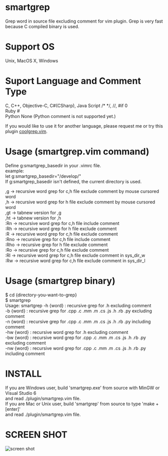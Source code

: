 smartgrep
=======
Grep word in source file excluding comment for vim plugin.
Grep is very fast because C compiled binary is used.

Support OS
=======
Unix, MacOS X, Windows

Suport Language and Comment Type
=======
C, C++, Objective-C, C#(CSharp), Java Script   /* */, //, #if 0  
Ruby 	#  
Python  None (Python comment is not supported yet.)  
  
If you would like to use it for another language, please request me or try this plugin [coolgrep.vim](https://github.com/tyru/coolgrep.vim).  
  
Usage (smartgrep.vim command)
=======
Define g:smartgrep_basedir in your .vimrc file.  
	example:  
		let g:smartgrep_basedir="/develop/"  
If g:smartgrep_basedir isn't defined, the current directory is used.  
  
,g   -> recursive word grep for c,h file exclude comment by mouse cursored word  
,h   -> recursive word grep for h file exclude comment by mouse cursored word  
,gt  -> tabnew version for ,g  
,ht  -> tabnew version for ,h  
:Rn  -> recursive word grep for c,h file include comment  
:Rh  -> recursive word grep for h file exclude comment  
:R   -> recursive word grep for c,h file exclude comment  
:Rno -> recursive grep for c,h file include comment  
:Rho -> recursive grep for h file exclude comment  
:Ro  -> recursive grep for c,h file exclude comment  
:Rl  -> recursive word grep for c,h file exclude comment in sys_dir_w  
:Rw  -> recursive word grep for c,h file exclude comment in sys_dir_l  

Usage (smartgrep binary)
=======
$ cd {directory-you-want-to-grep}  
$ smartgrep  
Usage: smartgrep -h {word}  : recursive      grep for .h                                excluding comment  
                 -b {word}  : recursive      grep for .cpp .c .mm .m .cs .js .h .rb .py excluding comment  
                 -n {word}  : recursive      grep for .cpp .c .mm .m .cs .js .h .rb .py including comment  
                 -hw {word} : recursive word grep for .h                                excluding comment  
                 -bw {word} : recursive word grep for .cpp .c .mm .m .cs .js .h .rb .py excluding comment  
                 -nw {word} : recursive word grep for .cpp .c .mm .m .cs .js .h .rb .py including comment  

INSTALL
=======
If you are Windows user, build 'smartgrep.exe' from source with MinGW or Visual Studio 6  
and read ./plugin/smartgrep.vim file.  
If you are Mac or Unix user, build 'smartgrep' from source to type 'make + [enter]'  
and read ./plugin/smartgrep.vim file.  

SCREEN SHOT
=======
![screen shot](https://raw.github.com/pebble8888/smartgrep/master/smartgrep_screenshot.png)
